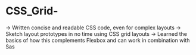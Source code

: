 # CSS_Grid-

-> Written concise and readable CSS code, even for complex layouts
 -> Sketch layout prototypes in no time using CSS grid layouts
 -> Learned the basics of how this complements Flexbox and can work in combination with Sas
